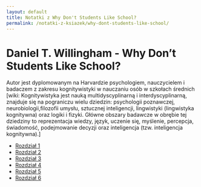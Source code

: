 ```yaml
---
layout: default
title: Notatki z Why Don't Students Like School?
permalink: /notatki-z-ksiazek/why-dont-students-like-school/
---
```


# Daniel T. Willingham - Why Don’t Students Like School?
Autor jest dyplomowanym na Harvardzie psychologiem, nauczycielem i badaczem z zakresu kognitywistyki w nauczaniu osób w szkołach średnich<br>
[wiki: Kognitywistyka jest nauką multidyscyplinarną i interdyscyplinarną, znajduje się na pograniczu wielu dziedzin: psychologii poznawczej, neurobiologii,filozofii umysłu, sztucznej inteligencji, lingwistyki (lingwistyka kognitywna) oraz logiki i fizyki. Główne obszary badawcze w obrębie tej dziedziny to reprezentacja wiedzy, język, uczenie się, myślenie, percepcja, świadomość, podejmowanie decyzji oraz inteligencja (tzw. inteligencja kognitywna).]

<ul>
  <li>
    <a href="/notatki-z-ksiazek/why-dont-students-like-school-1/">Rozdział 1</a>
  </li>
  <li>
    <a href="/notatki-z-ksiazek/why-dont-students-like-school-2/">Rozdział 2</a>
  </li>
  <li>
    <a href="/notatki-z-ksiazek/why-dont-students-like-school-3/">Rozdział 3</a>
  </li>
  <li>
    <a href="/notatki-z-ksiazek/why-dont-students-like-school-4/">Rozdział 4</a>
  </li>
  <li>
    <a href="/notatki-z-ksiazek/why-dont-students-like-school-5/">Rozdział 5</a>
  </li>
  <li>
    <a href="/notatki-z-ksiazek/why-dont-students-like-school-6/">Rozdział 6</a>
  </li>
</ul>

